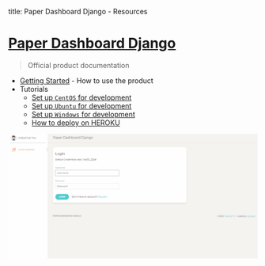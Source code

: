 title: Paper Dashboard Django - Resources

# [Paper Dashboard Django](https://www.creative-tim.com/product/paper-dashboard-django)

> Official product documentation

- [Getting Started](./getting-started-django.md) - How to use the product
- Tutorials
    - [Set up `CentOS` for development](./setup-centos-for-development.md)
    - [Set up `Ubuntu` for development](./setup-ubuntu-for-development.md)
    - [Set up `Windows` for development](./setup-windows-for-development.md)
    - [How to deploy on HEROKU](./django-deploy-on-heroku.md)

![Paper Dashboard Django -  Animated intro.](https://raw.githubusercontent.com/app-generator/paper-dashboard-django-demo/master/media/paper-dashboard-django-intro.gif)

